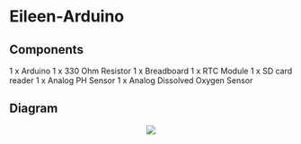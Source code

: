 # Eileen-Arduino
## Components
1 x Arduino
1 x 330 Ohm Resistor
1 x Breadboard
1 x RTC Module
1 x SD card reader
1 x Analog PH Sensor
1 x Analog Dissolved Oxygen Sensor

## Diagram
<div align="center">
    <img src="https://imgur.com/a/VtpzHQT.png"
</div>

